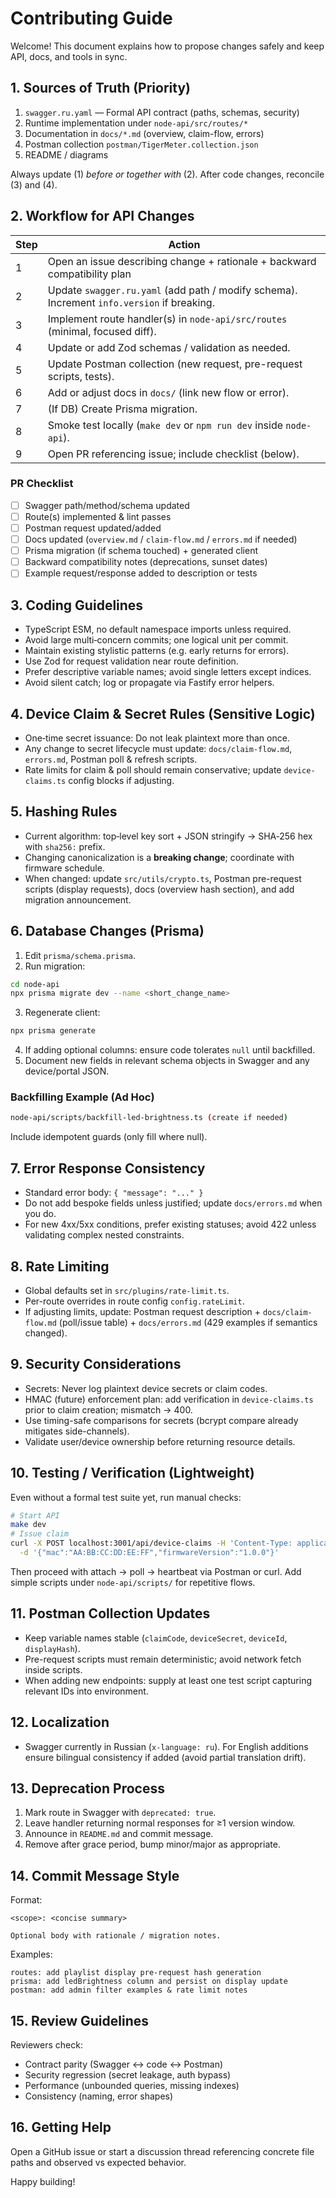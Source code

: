 # Contributing Guide

Welcome! This document explains how to propose changes safely and keep API, docs, and tools in sync.

## 1. Sources of Truth (Priority)
1. `swagger.ru.yaml` — Formal API contract (paths, schemas, security)
2. Runtime implementation under `node-api/src/routes/*`
3. Documentation in `docs/*.md` (overview, claim-flow, errors)
4. Postman collection `postman/TigerMeter.collection.json`
5. README / diagrams

Always update (1) *before or together with* (2). After code changes, reconcile (3) and (4).

## 2. Workflow for API Changes
| Step | Action |
| ---- | ------ |
| 1 | Open an issue describing change + rationale + backward compatibility plan |
| 2 | Update `swagger.ru.yaml` (add path / modify schema). Increment `info.version` if breaking. |
| 3 | Implement route handler(s) in `node-api/src/routes` (minimal, focused diff). |
| 4 | Update or add Zod schemas / validation as needed. |
| 5 | Update Postman collection (new request, pre-request scripts, tests). |
| 6 | Add or adjust docs in `docs/` (link new flow or error). |
| 7 | (If DB) Create Prisma migration. |
| 8 | Smoke test locally (`make dev` or `npm run dev` inside `node-api`). |
| 9 | Open PR referencing issue; include checklist (below). |

### PR Checklist
- [ ] Swagger path/method/schema updated
- [ ] Route(s) implemented & lint passes
- [ ] Postman request updated/added
- [ ] Docs updated (`overview.md` / `claim-flow.md` / `errors.md` if needed)
- [ ] Prisma migration (if schema touched) + generated client
- [ ] Backward compatibility notes (deprecations, sunset dates)
- [ ] Example request/response added to description or tests

## 3. Coding Guidelines
- TypeScript ESM, no default namespace imports unless required.
- Avoid large multi‑concern commits; one logical unit per commit.
- Maintain existing stylistic patterns (e.g. early returns for errors).
- Use Zod for request validation near route definition.
- Prefer descriptive variable names; avoid single letters except indices.
- Avoid silent catch; log or propagate via Fastify error helpers.

## 4. Device Claim & Secret Rules (Sensitive Logic)
- One‑time secret issuance: Do not leak plaintext more than once.
- Any change to secret lifecycle must update: `docs/claim-flow.md`, `errors.md`, Postman poll & refresh scripts.
- Rate limits for claim & poll should remain conservative; update `device-claims.ts` config blocks if adjusting.

## 5. Hashing Rules
- Current algorithm: top‑level key sort + JSON stringify → SHA‑256 hex with `sha256:` prefix.
- Changing canonicalization is a **breaking change**; coordinate with firmware schedule.
- When changed: update `src/utils/crypto.ts`, Postman pre-request scripts (display requests), docs (overview hash section), and add migration announcement.

## 6. Database Changes (Prisma)
1. Edit `prisma/schema.prisma`.
2. Run migration:
```bash
cd node-api
npx prisma migrate dev --name <short_change_name>
```
3. Regenerate client:
```bash
npx prisma generate
```
4. If adding optional columns: ensure code tolerates `null` until backfilled.
5. Document new fields in relevant schema objects in Swagger and any device/portal JSON.

### Backfilling Example (Ad Hoc)
```bash
node-api/scripts/backfill-led-brightness.ts (create if needed)
```
Include idempotent guards (only fill where null).

## 7. Error Response Consistency
- Standard error body: `{ "message": "..." }`
- Do not add bespoke fields unless justified; update `docs/errors.md` when you do.
- For new 4xx/5xx conditions, prefer existing statuses; avoid 422 unless validating complex nested constraints.

## 8. Rate Limiting
- Global defaults set in `src/plugins/rate-limit.ts`.
- Per-route overrides in route config `config.rateLimit`.
- If adjusting limits, update: Postman request description + `docs/claim-flow.md` (poll/issue table) + `docs/errors.md` (429 examples if semantics changed).

## 9. Security Considerations
- Secrets: Never log plaintext device secrets or claim codes.
- HMAC (future) enforcement plan: add verification in `device-claims.ts` prior to claim creation; mismatch → 400.
- Use timing-safe comparisons for secrets (bcrypt compare already mitigates side-channels).
- Validate user/device ownership before returning resource details.

## 10. Testing / Verification (Lightweight)
Even without a formal test suite yet, run manual checks:
```bash
# Start API
make dev
# Issue claim
curl -X POST localhost:3001/api/device-claims -H 'Content-Type: application/json' \
  -d '{"mac":"AA:BB:CC:DD:EE:FF","firmwareVersion":"1.0.0"}'
```
Then proceed with attach → poll → heartbeat via Postman or curl. Add simple scripts under `node-api/scripts/` for repetitive flows.

## 11. Postman Collection Updates
- Keep variable names stable (`claimCode`, `deviceSecret`, `deviceId`, `displayHash`).
- Pre-request scripts must remain deterministic; avoid network fetch inside scripts.
- When adding new endpoints: supply at least one test script capturing relevant IDs into environment.

## 12. Localization
- Swagger currently in Russian (`x-language: ru`). For English additions ensure bilingual consistency if added (avoid partial translation drift).

## 13. Deprecation Process
1. Mark route in Swagger with `deprecated: true`.
2. Leave handler returning normal responses for ≥1 version window.
3. Announce in `README.md` and commit message.
4. Remove after grace period, bump minor/major as appropriate.

## 14. Commit Message Style
Format:
```
<scope>: <concise summary>

Optional body with rationale / migration notes.
```
Examples:
```
routes: add playlist display pre-request hash generation
prisma: add ledBrightness column and persist on display update
postman: add admin filter examples & rate limit notes
```

## 15. Review Guidelines
Reviewers check:
- Contract parity (Swagger ↔ code ↔ Postman)
- Security regression (secret leakage, auth bypass)
- Performance (unbounded queries, missing indexes)
- Consistency (naming, error shapes)

## 16. Getting Help
Open a GitHub issue or start a discussion thread referencing concrete file paths and observed vs expected behavior.

Happy building!
